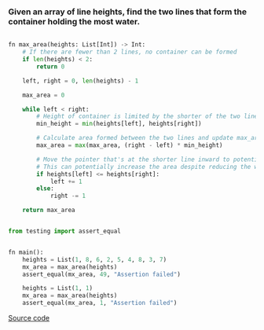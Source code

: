 ### Given an array of line heights, find the two lines that form the container holding the most water.

```python

fn max_area(heights: List[Int]) -> Int:
    # If there are fewer than 2 lines, no container can be formed
    if len(heights) < 2:
        return 0

    left, right = 0, len(heights) - 1

    max_area = 0

    while left < right:
        # Height of container is limited by the shorter of the two lines
        min_height = min(heights[left], heights[right])

        # Calculate area formed between the two lines and update max_area if it's larger
        max_area = max(max_area, (right - left) * min_height)

        # Move the pointer that's at the shorter line inward to potentially find a taller line
        # This can potentially increase the area despite reducing the width
        if heights[left] <= heights[right]:
            left += 1
        else:
            right -= 1

    return max_area


from testing import assert_equal


fn main():
    heights = List(1, 8, 6, 2, 5, 4, 8, 3, 7)
    mx_area = max_area(heights)
    assert_equal(mx_area, 49, "Assertion failed")

    heights = List(1, 1)
    mx_area = max_area(heights)
    assert_equal(mx_area, 1, "Assertion failed")

```
[Source code](https://github.com/ratulb/mojo_programming/blob/main/codes/water_container_max_area.mojo)

